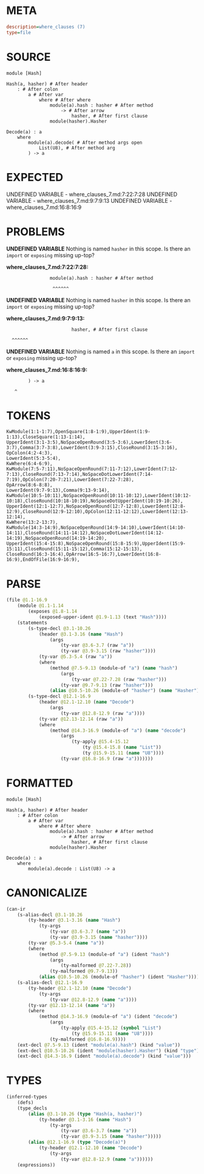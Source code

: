 # META
~~~ini
description=where_clauses (7)
type=file
~~~
# SOURCE
~~~roc
module [Hash]

Hash(a, hasher) # After header
	: # After colon
		a # After var
			where # After where
				module(a).hash : hasher # After method
					-> # After arrow
						hasher, # After first clause
				module(hasher).Hasher

Decode(a) : a
	where
		module(a).decode( # After method args open
			List(U8), # After method arg
		) -> a
~~~
# EXPECTED
UNDEFINED VARIABLE - where_clauses_7.md:7:22:7:28
UNDEFINED VARIABLE - where_clauses_7.md:9:7:9:13
UNDEFINED VARIABLE - where_clauses_7.md:16:8:16:9
# PROBLEMS
**UNDEFINED VARIABLE**
Nothing is named `hasher` in this scope.
Is there an `import` or `exposing` missing up-top?

**where_clauses_7.md:7:22:7:28:**
```roc
				module(a).hash : hasher # After method
```
                     ^^^^^^


**UNDEFINED VARIABLE**
Nothing is named `hasher` in this scope.
Is there an `import` or `exposing` missing up-top?

**where_clauses_7.md:9:7:9:13:**
```roc
						hasher, # After first clause
```
      ^^^^^^


**UNDEFINED VARIABLE**
Nothing is named `a` in this scope.
Is there an `import` or `exposing` missing up-top?

**where_clauses_7.md:16:8:16:9:**
```roc
		) -> a
```
       ^


# TOKENS
~~~zig
KwModule(1:1-1:7),OpenSquare(1:8-1:9),UpperIdent(1:9-1:13),CloseSquare(1:13-1:14),
UpperIdent(3:1-3:5),NoSpaceOpenRound(3:5-3:6),LowerIdent(3:6-3:7),Comma(3:7-3:8),LowerIdent(3:9-3:15),CloseRound(3:15-3:16),
OpColon(4:2-4:3),
LowerIdent(5:3-5:4),
KwWhere(6:4-6:9),
KwModule(7:5-7:11),NoSpaceOpenRound(7:11-7:12),LowerIdent(7:12-7:13),CloseRound(7:13-7:14),NoSpaceDotLowerIdent(7:14-7:19),OpColon(7:20-7:21),LowerIdent(7:22-7:28),
OpArrow(8:6-8:8),
LowerIdent(9:7-9:13),Comma(9:13-9:14),
KwModule(10:5-10:11),NoSpaceOpenRound(10:11-10:12),LowerIdent(10:12-10:18),CloseRound(10:18-10:19),NoSpaceDotUpperIdent(10:19-10:26),
UpperIdent(12:1-12:7),NoSpaceOpenRound(12:7-12:8),LowerIdent(12:8-12:9),CloseRound(12:9-12:10),OpColon(12:11-12:12),LowerIdent(12:13-12:14),
KwWhere(13:2-13:7),
KwModule(14:3-14:9),NoSpaceOpenRound(14:9-14:10),LowerIdent(14:10-14:11),CloseRound(14:11-14:12),NoSpaceDotLowerIdent(14:12-14:19),NoSpaceOpenRound(14:19-14:20),
UpperIdent(15:4-15:8),NoSpaceOpenRound(15:8-15:9),UpperIdent(15:9-15:11),CloseRound(15:11-15:12),Comma(15:12-15:13),
CloseRound(16:3-16:4),OpArrow(16:5-16:7),LowerIdent(16:8-16:9),EndOfFile(16:9-16:9),
~~~
# PARSE
~~~clojure
(file @1.1-16.9
	(module @1.1-1.14
		(exposes @1.8-1.14
			(exposed-upper-ident @1.9-1.13 (text "Hash"))))
	(statements
		(s-type-decl @3.1-10.26
			(header @3.1-3.16 (name "Hash")
				(args
					(ty-var @3.6-3.7 (raw "a"))
					(ty-var @3.9-3.15 (raw "hasher"))))
			(ty-var @5.3-5.4 (raw "a"))
			(where
				(method @7.5-9.13 (module-of "a") (name "hash")
					(args
						(ty-var @7.22-7.28 (raw "hasher")))
					(ty-var @9.7-9.13 (raw "hasher")))
				(alias @10.5-10.26 (module-of "hasher") (name "Hasher"))))
		(s-type-decl @12.1-16.9
			(header @12.1-12.10 (name "Decode")
				(args
					(ty-var @12.8-12.9 (raw "a"))))
			(ty-var @12.13-12.14 (raw "a"))
			(where
				(method @14.3-16.9 (module-of "a") (name "decode")
					(args
						(ty-apply @15.4-15.12
							(ty @15.4-15.8 (name "List"))
							(ty @15.9-15.11 (name "U8"))))
					(ty-var @16.8-16.9 (raw "a")))))))
~~~
# FORMATTED
~~~roc
module [Hash]

Hash(a, hasher) # After header
	: # After colon
		a # After var
			where # After where
				module(a).hash : hasher # After method
					-> # After arrow
						hasher, # After first clause
				module(hasher).Hasher

Decode(a) : a
	where
		module(a).decode : List(U8) -> a
~~~
# CANONICALIZE
~~~clojure
(can-ir
	(s-alias-decl @3.1-10.26
		(ty-header @3.1-3.16 (name "Hash")
			(ty-args
				(ty-var @3.6-3.7 (name "a"))
				(ty-var @3.9-3.15 (name "hasher"))))
		(ty-var @5.3-5.4 (name "a"))
		(where
			(method @7.5-9.13 (module-of "a") (ident "hash")
				(args
					(ty-malformed @7.22-7.28))
				(ty-malformed @9.7-9.13))
			(alias @10.5-10.26 (module-of "hasher") (ident "Hasher"))))
	(s-alias-decl @12.1-16.9
		(ty-header @12.1-12.10 (name "Decode")
			(ty-args
				(ty-var @12.8-12.9 (name "a"))))
		(ty-var @12.13-12.14 (name "a"))
		(where
			(method @14.3-16.9 (module-of "a") (ident "decode")
				(args
					(ty-apply @15.4-15.12 (symbol "List")
						(ty @15.9-15.11 (name "U8"))))
				(ty-malformed @16.8-16.9))))
	(ext-decl @7.5-9.13 (ident "module(a).hash") (kind "value"))
	(ext-decl @10.5-10.26 (ident "module(hasher).Hasher") (kind "type"))
	(ext-decl @14.3-16.9 (ident "module(a).decode") (kind "value")))
~~~
# TYPES
~~~clojure
(inferred-types
	(defs)
	(type_decls
		(alias @3.1-10.26 (type "Hash(a, hasher)")
			(ty-header @3.1-3.16 (name "Hash")
				(ty-args
					(ty-var @3.6-3.7 (name "a"))
					(ty-var @3.9-3.15 (name "hasher")))))
		(alias @12.1-16.9 (type "Decode(a)")
			(ty-header @12.1-12.10 (name "Decode")
				(ty-args
					(ty-var @12.8-12.9 (name "a"))))))
	(expressions))
~~~
